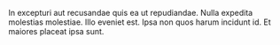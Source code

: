 In excepturi aut recusandae quis ea ut repudiandae. Nulla expedita molestias molestiae. Illo eveniet est. Ipsa non quos harum incidunt id. Et maiores placeat ipsa sunt.
